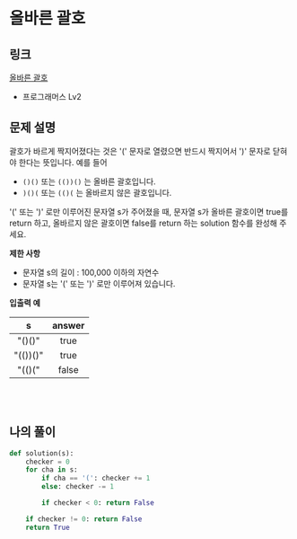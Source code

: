 # 올바른 괄호

## 링크

[올바른 괄호](https://programmers.co.kr/learn/courses/30/lessons/12909)

- 프로그래머스 Lv2

## 문제 설명

괄호가 바르게 짝지어졌다는 것은 '(' 문자로 열렸으면 반드시 짝지어서 ')' 문자로 닫혀야 한다는 뜻입니다. 예를 들어

- `()()` 또는 `(())()` 는 올바른 괄호입니다.
- `)()(` 또는 `(()(` 는 올바르지 않은 괄호입니다.

'(' 또는 ')' 로만 이루어진 문자열 s가 주어졌을 때, 문자열 s가 올바른 괄호이면 true를 return 하고, 올바르지 않은 괄호이면 false를 return 하는 solution 함수를 완성해 주세요.

**제한 사항**

- 문자열 s의 길이 : 100,000 이하의 자연수
- 문자열 s는 '(' 또는 ')' 로만 이루어져 있습니다.

**입출력 예**

|    s     | answer |
| :------: | :----: |
|  "()()"  |  true  |
| "(())()" |  true  |
|  "(()("  | false  |

<br></br>

## 나의 풀이

```python
def solution(s):
    checker = 0
    for cha in s:
        if cha == '(': checker += 1
        else: checker -= 1

        if checker < 0: return False

    if checker != 0: return False
    return True
```
